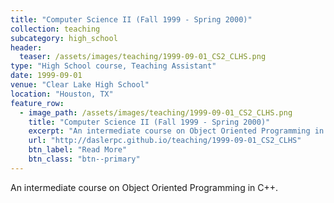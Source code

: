 ```yaml
---
title: "Computer Science II (Fall 1999 - Spring 2000)"
collection: teaching
subcategory: high_school
header: 
  teaser: /assets/images/teaching/1999-09-01_CS2_CLHS.png
type: "High School course, Teaching Assistant"
date: 1999-09-01
venue: "Clear Lake High School"
location: "Houston, TX"
feature_row: 
  - image_path: /assets/images/teaching/1999-09-01_CS2_CLHS.png
    title: "Computer Science II (Fall 1999 - Spring 2000)"
    excerpt: "An intermediate course on Object Oriented Programming in C++."
    url: "http://daslerpc.github.io/teaching/1999-09-01_CS2_CLHS"
    btn_label: "Read More"
    btn_class: "btn--primary"
---
```


An intermediate course on Object Oriented Programming in C++.

